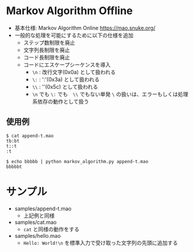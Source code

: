 # Markov Algorithm Offline

- 基本仕様: Markov Algorithm Online https://mao.snuke.org/
- 一般的な処理を可能にするために以下の仕様を追加
  - ステップ数制限を廃止
  - 文字列長制限を廃止
  - コード長制限を廃止
  - コードにエスケープシーケンスを導入
    - `\n` : 改行文字(0x0a) として扱われる
    - `\:` : ':'(0x3a) として扱われる
    - `\\` : '\'(0x5c) として扱われる
    - `\n` でも `\:` でも　`\\` でもない単発 `\` の扱いは、エラーもしくは処理系依存の動作として扱う

## 使用例

``` console
$ cat append-t.mao
tb:bt
t::t
:t

$ echo bbbbb | python markov_algorithm.py append-t.mao
bbbbbt
```

# サンプル
- samples/append-t.mao
  - 上記例と同様
- samples/cat.mao
  - `cat` と同様の動作をする
- samples/hello.mao
  - `Hello: World!\n` を標準入力で受け取った文字列の先頭に追加する
